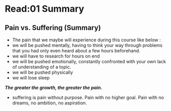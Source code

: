 # Read:01 Summary
## Pain vs. Suffering (Summary)
* The pain that we maybe will  experience during this course like below :
 * we will be pushed mentally, having to think your way through problems that you had only even heard about a few hours beforehand.
 * we will have to research for hours on end
 * we will be pushed emotionally, constantly confronted with your own lack of understanding of a topic.
 * we will be pushed physically
 * we will lose sleep
 
***The greater the growth, the greater the pain.***
* suffering is pain without purpose. Pain with no higher goal. Pain with no dreams, no ambition, no aspiration.





